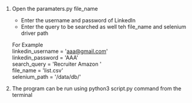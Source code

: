 1. Open the paramaters.py file_name
    - Enter the username and password of LinkedIn
    - Enter the query to be searched as well teh file_name and selenium driver path

    For Example<br />
    linkedin_username = 'aaa@gmail.com'<br />
    linkedin_password = 'AAA'<br />
    search_query = 'Recruiter Amazon '<br />
    file_name = 'list.csv'<br />
    selenium_path = '/data/db/'<br />

2. The program can be run using python3 script.py command from the terminal

